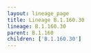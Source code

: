 ```yaml
---
layout: lineage_page
title: Lineage B.1.160.30
lineage: B.1.160.30
parent: B.1.160
children: ['B.1.160.30']
---
```

